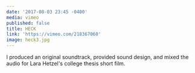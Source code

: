 ```yaml
---
date: '2017-08-03 23:45 -0400'
media: vimeo
published: false
title: HECK
link: 'https://vimeo.com/218367060'
image: heck3.jpg
---
```

I produced an original soundtrack, provided sound design, and mixed the audio for Lara Hetzel's college thesis short film.
